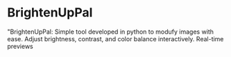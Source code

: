 # BrightenUpPal
"BrightenUpPal: Simple tool developed in python to modufy images with ease. Adjust brightness, contrast, and color balance interactively. Real-time previews
